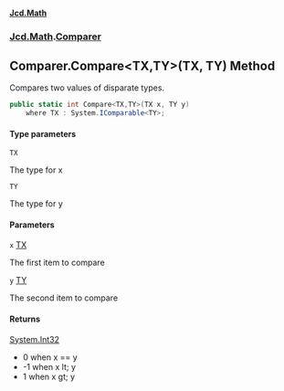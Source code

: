 #### [Jcd.Math](index.md 'index')
### [Jcd.Math](Jcd.Math.md 'Jcd.Math').[Comparer](Jcd.Math.Comparer.md 'Jcd.Math.Comparer')

## Comparer.Compare<TX,TY>(TX, TY) Method

Compares two values of disparate types.

```csharp
public static int Compare<TX,TY>(TX x, TY y)
    where TX : System.IComparable<TY>;
```
#### Type parameters

<a name='Jcd.Math.Comparer.Compare_TX,TY_(TX,TY).TX'></a>

`TX`

The type for x

<a name='Jcd.Math.Comparer.Compare_TX,TY_(TX,TY).TY'></a>

`TY`

The type for y
#### Parameters

<a name='Jcd.Math.Comparer.Compare_TX,TY_(TX,TY).x'></a>

`x` [TX](Jcd.Math.Comparer.Compare_TX,TY_(TX,TY).md#Jcd.Math.Comparer.Compare_TX,TY_(TX,TY).TX 'Jcd.Math.Comparer.Compare<TX,TY>(TX, TY).TX')

The first item to compare

<a name='Jcd.Math.Comparer.Compare_TX,TY_(TX,TY).y'></a>

`y` [TY](Jcd.Math.Comparer.Compare_TX,TY_(TX,TY).md#Jcd.Math.Comparer.Compare_TX,TY_(TX,TY).TY 'Jcd.Math.Comparer.Compare<TX,TY>(TX, TY).TY')

The second item to compare

#### Returns
[System.Int32](https://docs.microsoft.com/en-us/dotnet/api/System.Int32 'System.Int32')  
*  0 when x == y  
* -1 when x lt; y  
*  1 when x gt; y